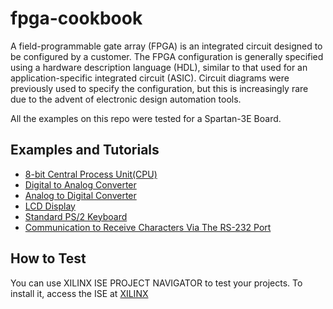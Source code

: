 # fpga-cookbook

A field-programmable gate array (FPGA) is an integrated circuit designed to be configured by a customer. The FPGA configuration is generally specified using a hardware description language (HDL), similar to that used for an application-specific integrated circuit (ASIC). Circuit diagrams were previously used to specify the configuration, but this is increasingly rare due to the advent of electronic design automation tools.

All the examples on this repo were tested for a Spartan-3E Board.

## Examples and Tutorials

- [8-bit Central Process Unit(CPU)](./CPU)
- [Digital to Analog Converter](./DAConverter)
- [Analog to Digital Converter](./ADConverter)
- [LCD Display](./LCDdisplay)
- [Standard PS/2 Keyboard](./ps2Keyborad)
- [Communication to Receive Characters Via The RS-232 Port](./rs232)

## How to Test

You can use XILINX ISE PROJECT NAVIGATOR to test your projects. To install it, access the ISE at [XILINX](https://www.xilinx.com/support/download/index.html/content/xilinx/en/downloadNav/vivado-design-tools/archive-ise.html)
